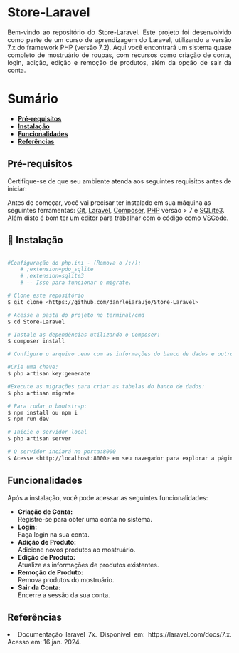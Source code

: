 <h1> Store-Laravel</h1>
<p align="justify">Bem-vindo ao repositório do Store-Laravel. Este projeto foi desenvolvido como parte de um curso de aprendizagem do Laravel, utilizando a versão 7.x do framework PHP (versão 7.2). Aqui você encontrará um sistema quase completo de mostruário de roupas, com recursos como criação de conta, login, adição, edição e remoção de produtos, além da opção de sair da conta.</p>
<div id="sumario">
    <h1>Sumário</h1>
	<ul>
		<li>
            <a href="#prerequisitos"> <b>Pré-requisitos</b> </a> 
        </li>
        <li>
            <a href="#instalacao"> <b>Instalação</b> </a> 
        </li>
        <li>
            <a href="#funcionalidades"> <b>Funcionalidades</b> </a> 
        </li>
		<li>
            <a href="#referencias"> <b>Referências</b> </a> 
        </li>
	</ul>	
</div>

<h2 id="prerequisitos"> Pré-requisitos </h2>
Certifique-se de que seu ambiente atenda aos seguintes requisitos antes de iniciar:

Antes de começar, você vai precisar ter instalado em sua máquina as seguintes ferramentas:
[Git](https://git-scm.com), [Laravel](https://laravel.com/docs/7.x/installation), [Composer](https://getcomposer.org/download), [PHP](https://www.php.net/downloads) versão > 7 e [SQLite3](https://www.sqlite.org/download.html). 
Além disto é bom ter um editor para trabalhar com o código como [VSCode](https://code.visualstudio.com/).

<h2 id="instalacao">🎲 Instalação</h2>

```bash

#Configuração do php.ini - (Remova o /;/):
    # ;extension=pdo_sqlite 
    # ;extension=sqlite3
    # -- Isso para funcionar o migrate.

# Clone este repositório
$ git clone <https://github.com/danrleiaraujo/Store-Laravel>

# Acesse a pasta do projeto no terminal/cmd
$ cd Store-Laravel

# Instale as dependências utilizando o Composer:
$ composer install

# Configure o arquivo .env com as informações do banco de dados e outros parâmetros necessários.

#Crie uma chave:
$ php artisan key:generate

#Execute as migrações para criar as tabelas do banco de dados:
$ php artisan migrate

# Para rodar o bootstrap:
$ npm install ou npm i
$ npm run dev

# Inicie o servidor local
$ php artisan server

# O servidor inciará na porta:8000
$ Acesse <http://localhost:8000> em seu navegador para explorar a página web Store-Lavel.
```

<h2 id="funcionalidades">Funcionalidades</h2>
Após a instalação, você pode acessar as seguintes funcionalidades:

<ul>
    <li><b>Criação de Conta:</b></li> 
    Registre-se para obter uma conta no sistema.
    <li><b>Login:</b></li> 
    Faça login na sua conta.
    <li><b>Adição de Produto:</b></li> 
    Adicione novos produtos ao mostruário.
    <li><b>Edição de Produto:</b></li> Atualize as informações de produtos existentes.
    <li><b>Remoção de Produto:</b></li> Remova produtos do mostruário.
    <li><b>Sair da Conta:</b></li> Encerre a sessão da sua conta.
</ul>	

<div id="referencias"> 
	<h2>Referências</h2>
	<li align="justify">Documentação laravel 7x. Disponível em: https://laravel.com/docs/7.x. Acesso em: 16 jan. 2024.‌</li>
</div>
